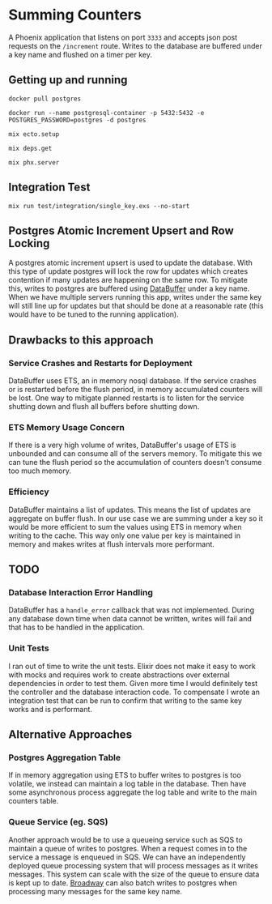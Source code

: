# Summing Counters
A Phoenix application that listens on port `3333` and accepts json post requests on the `/increment` route. Writes to the database are buffered under a key name and flushed on a timer per key.

## Getting up and running
`docker pull postgres`

`docker run --name postgresql-container -p 5432:5432 -e POSTGRES_PASSWORD=postgres -d postgres`

`mix ecto.setup`

`mix deps.get`

`mix phx.server`

## Integration Test
`mix run test/integration/single_key.exs --no-start`

## Postgres Atomic Increment Upsert and Row Locking
A postgres atomic increment upsert is used to update the database. With this type of update postgres will lock the row for updates which creates
contention if many updates are happening on the same row. To mitigate this, writes to postgres are buffered using [DataBuffer](https://hexdocs.pm/data_buffer/0.1.0/DataBuffer.html) under a key name. When we have multiple servers running this app, writes under the same key will still line up for updates but that should be done at a reasonable rate (this would have to be tuned to the running application).

## Drawbacks to this approach
### Service Crashes and Restarts for Deployment
DataBuffer uses ETS, an in memory nosql database. If the service crashes or is restarted before the flush period, in memory accumulated counters will be lost. One way to mitigate planned restarts is to listen for the service shutting down and flush all buffers before shutting down.

### ETS Memory Usage Concern
If there is a very high volume of writes, DataBuffer's usage of ETS is unbounded and can consume all of the servers memory. To mitigate this we can tune the flush period so the accumulation of counters doesn't consume too much memory.

### Efficiency
DataBuffer maintains a list of updates. This means the list of updates are aggregate on buffer flush. In our use case we are summing under a key so it would be more efficient to sum the values using ETS in memory when writing to the cache. This way only one value per key is maintained in memory and makes writes at flush intervals more performant.

## TODO
### Database Interaction Error Handling
DataBuffer has a `handle_error` callback that was not implemented. During any database down time when data cannot be written, writes will fail and that has to be handled in the application.

### Unit Tests
I ran out of time to write the unit tests. Elixir does not make it easy to work with mocks and requires work to create abstractions over external dependencies in order to test them. Given more time I would definitely test the controller and the database interaction code. To compensate I wrote an integration test that can be run to confirm that writing to the same key works and is performant.

## Alternative Approaches
### Postgres Aggregation Table
If in memory aggregation using ETS to buffer writes to postgres is too volatile, we instead can maintain a log table in the database. Then have some asynchronous process aggregate the log table and write to the main counters table.

### Queue Service (eg. SQS)
Another approach would be to use a queueing service such as SQS to maintain a queue of writes to postgres. When a request comes in to the service a
message is enqueued in SQS. We can have an independently deployed queue processing system that will process messages as it writes messages. This system can scale with the size of the queue to ensure data is kept up to date. [Broadway](https://github.com/dashbitco/broadway) can also batch writes to postgres when processing many messages for the same key name. 
